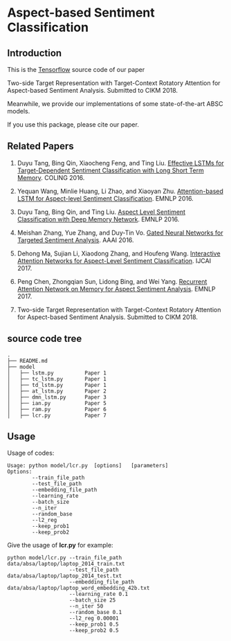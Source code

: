 # Aspect-based Sentiment Classification

## Introduction

This is the [Tensorflow](https://tensorflow.org) source code of our paper 

Two-side Target Representation with Target-Context Rotatory Attention for Aspect-based Sentiment Analysis. Submitted to CIKM 2018.

Meanwhile, we provide our implementations of some state-of-the-art ABSC models.

If you use this package, please cite our paper.

## Related Papers

1. Duyu Tang, Bing Qin, Xiaocheng Feng, and Ting Liu. [Effective LSTMs for Target-Dependent Sentiment Classification with Long Short Term Memory](https://arxiv.org/abs/1512.01100). COLING 2016.

2. Yequan Wang, Minlie Huang, Li Zhao, and Xiaoyan Zhu. [Attention-based LSTM for Aspect-level Sentiment Classification](http://www.aclweb.org/anthology/D/D16/D16-1058.pdf). EMNLP 2016.

3. Duyu Tang, Bing Qin, and Ting Liu. [Aspect Level Sentiment Classification with Deep Memory Network](http://arxiv.org/abs/1605.08900). EMNLP 2016.

4. Meishan Zhang, Yue Zhang, and Duy-Tin Vo. [Gated Neural Networks for Targeted Sentiment Analysis](http://www.aaai.org/ocs/index.php/AAAI/AAAI16/paper/download/12074/12065). AAAI 2016.

5. Dehong Ma, Sujian Li, Xiaodong Zhang, and Houfeng Wang. [Interactive Attention Networks for Aspect-Level Sentiment Classification](https://arxiv.org/abs/1709.00893). IJCAI 2017.

6. Peng Chen, Zhongqian Sun, Lidong Bing, and Wei Yang. [Recurrent Attention Network on Memory for Aspect Sentiment Analysis](http://www.aclweb.org/anthology/D17-1048). EMNLP 2017.

7. Two-side Target Representation with Target-Context Rotatory Attention for Aspect-based Sentiment Analysis. Submitted to CIKM 2018.


## source code tree

    .
    ├── README.md
    ├── model
    │   ├── lstm.py          Paper 1
    │   ├── tc_lstm.py       Paper 1
    │   ├── td_lstm.py       Paper 1
    │   ├── at_lstm.py       Paper 2
    │   ├── dmn_lstm.py      Paper 3
    │   ├── ian.py           Paper 5
    │   ├── ram.py           Paper 6
    │   ├── lcr.py           Paper 7


## Usage

Usage of codes:

```
Usage: python model/lcr.py  [options]   [parameters]
Options:
        --train_file_path
        --test_file_path
        --embedding_file_path
        --learning_rate
        --batch_size
        --n_iter
        --random_base
        --l2_reg
        --keep_prob1
        --keep_prob2
```

Give the usage of **lcr.py** for example:

```
python model/lcr.py --train_file_path data/absa/laptop/laptop_2014_train.txt
                    --test_file_path data/absa/laptop/laptop_2014_test.txt
                    --embedding_file_path data/absa/laptop/laptop_word_embedding_42b.txt
                    --learning_rate 0.1
                    --batch_size 25
                    --n_iter 50
                    --random_base 0.1
                    --l2_reg 0.00001
                    --keep_prob1 0.5
                    --keep_prob2 0.5
```



